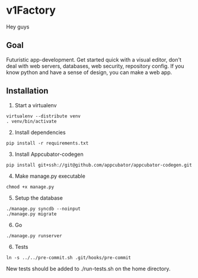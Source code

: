 v1Factory
=========

Hey guys

Goal
----

Futuristic app-development. Get started quick with a visual editor,
don't deal with web servers, databases, web security, repository config.
If you know python and have a sense of design, you can make a web app.

Installation
------------

1. Start a virtualenv
```
virtualenv --distribute venv
. venv/bin/activate
```

2. Install dependencies
```
pip install -r requirements.txt
```

3. Install Appcubator-codegen
```
pip install git+ssh://git@github.com/appcubator/appcubator-codegen.git
```

4. Make manage.py executable
```
chmod +x manage.py
```

5. Setup the database
```
./manage.py syncdb --noinput
./manage.py migrate
```

6. Go
```
./manage.py runserver
```

6. Tests
```
ln -s ../../pre-commit.sh .git/hooks/pre-commit
```

New tests should be added to ./run-tests.sh on the home directory.

